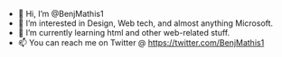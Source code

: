- 👋 Hi, I’m @BenjMathis1
- 👀 I’m interested in Design, Web tech, and almost anything Microsoft.
- 🌱 I’m currently learning html and other web-related stuff.
- 📫 You can reach me on Twitter @ https://twitter.com/BenjMathis1

<!---
BenjMathis1/BenjMathis1 is a ✨ special ✨ repository because its `README.md` (this file) appears on your GitHub profile.
You can click the Preview link to take a look at your changes.
--->
